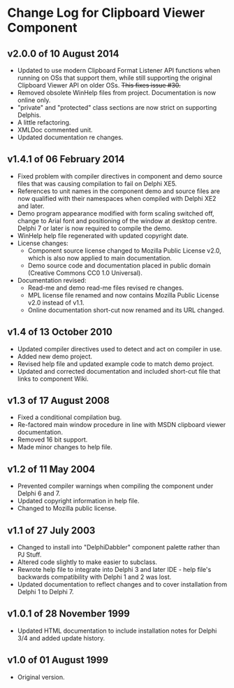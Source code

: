 # Change Log for Clipboard Viewer Component

## v2.0.0 of 10 August 2014

+ Updated to use modern Clipboard Format Listener API functions when running on OSs that support them, while still supporting the original Clipboard Viewer API on older OSs. ~~This fixes issue #30.~~
+ Removed obsolete WinHelp files from project. Documentation is now online only.
+ "private" and "protected" class sections are now strict on supporting Delphis.
+ A little refactoring.
+ XMLDoc commented unit.
+ Updated documentation re changes.

## v1.4.1 of 06 February 2014

+ Fixed problem with compiler directives in component and demo source files that was causing compilation to fail on Delphi XE5.
+ References to unit names in the component demo and source files are now qualified with their namespaces when compiled with Delphi XE2 and later.
+ Demo program appearance modified with form scaling switched off, change to Arial font and positioning of the window at desktop centre. Delphi 7 or later is now required to compile the demo.
+ WinHelp help file regenerated with updated copyright date.
+ License changes:
  + Component source license changed to Mozilla Public License v2.0, which is also now applied to main documentation.
  + Demo source code and documentation placed in public domain (Creative Commons CC0 1.0 Universal).
+ Documentation revised:
  + Read-me and demo read-me files revised re changes.
  + MPL license file renamed and now contains Mozilla Public License v2.0 instead of v1.1.
  + Online documentation short-cut now renamed and its URL changed.

## v1.4 of 13 October 2010

+ Updated compiler directives used to detect and act on compiler in use.
+ Added new demo project.
+ Revised help file and updated example code to match demo project.
+ Updated and corrected documentation and included short-cut file that links to component Wiki.

## v1.3 of 17 August 2008

+ Fixed a conditional compilation bug.
+ Re-factored main window procedure in line with MSDN clipboard viewer documentation.
+ Removed 16 bit support.
+ Made minor changes to help file.

## v1.2 of 11 May 2004

+ Prevented compiler warnings when compiling the component under Delphi 6 and 7.
+ Updated copyright information in help file.
+ Changed to Mozilla public license.

## v1.1 of 27 July 2003

+ Changed to install into "DelphiDabbler" component palette rather than PJ Stuff.
+ Altered code slightly to make easier to subclass.
+ Rewrote help file to integrate into Delphi 3 and later IDE - help file's backwards compatibility with Delphi 1 and 2 was lost.
+ Updated documentation to reflect changes and to cover installation from Delphi 1 to Delphi 7.

## v1.0.1 of 28 November 1999

+ Updated HTML documentation to include installation notes for Delphi 3/4 and added update history.

## v1.0 of 01 August 1999

+ Original version.
